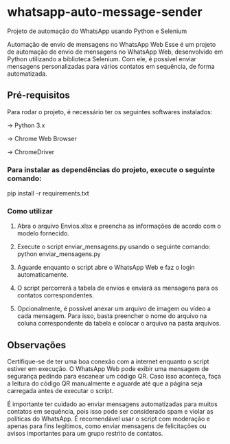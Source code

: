 # whatsapp-auto-message-sender 

Projeto de automação do WhatsApp usando Python e Selenium


Automação de envio de mensagens no WhatsApp Web
Esse é um projeto de automação de envio de mensagens no WhatsApp Web, desenvolvido em Python utilizando a biblioteca Selenium. Com ele, é possível enviar mensagens personalizadas para vários contatos em sequência, de forma automatizada.

## Pré-requisitos
Para rodar o projeto, é necessário ter os seguintes softwares instalados:

-> Python 3.x

-> Chrome Web Browser

-> ChromeDriver

### Para instalar as dependências do projeto, execute o seguinte comando:


pip install -r requirements.txt

### Como utilizar
1. Abra o arquivo Envios.xlsx e preencha as informações de acordo com o modelo fornecido.
2. Execute o script enviar_mensagens.py usando o seguinte comando:
python enviar_mensagens.py

3. Aguarde enquanto o script abre o WhatsApp Web e faz o login automaticamente.
4. O script percorrerá a tabela de envios e enviará as mensagens para os contatos correspondentes.
5. Opcionalmente, é possível anexar um arquivo de imagem ou vídeo a cada mensagem. Para isso, basta preencher o nome do arquivo na coluna correspondente da tabela e colocar o arquivo na pasta arquivos.

## Observações
Certifique-se de ter uma boa conexão com a internet enquanto o script estiver em execução.
O WhatsApp Web pode exibir uma mensagem de segurança pedindo para escanear um código QR. Caso isso aconteça, faça a leitura do código QR manualmente e aguarde até que a página seja carregada antes de executar o script.


É importante ter cuidado ao enviar mensagens automatizadas para muitos contatos em sequência, pois isso pode ser considerado spam e violar as políticas do WhatsApp. É recomendável usar o script com moderação e apenas para fins legítimos, como enviar mensagens de felicitações ou avisos importantes para um grupo restrito de contatos.
